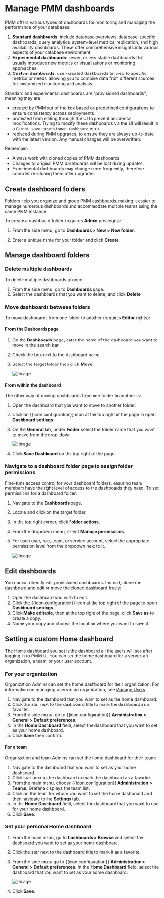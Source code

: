 # Manage PMM dashboards

PMM offers various types of dashboards for monitoring and managing the performance of your databases:

1. **Standard dashboards**: include database overviews, database-specific dashboards, query analytics, system-level metrics, replication, and high availability dashboards. These offer comprehensive insights into various aspects of your database environment.
2. **Experimental dashboards**: newer, or less stable dashboards that usually introduce new metrics or visualizations or monitoring approaches.
3. **Custom dashboards**: user-created dashboards tailored to specific metrics or needs, allowing you to combine data from different sources for customized monitoring and analysis.

Standard and experimental dashboards are "provisioned dashboards", meaning they are:

- created by PMM out of the box based on predefined configurations to ensure consistency across deployments.
- protected from editing through the UI to prevent accidental modifications. Trying to modify these dashboards via the UI will result in a `Cannot save provisioned dashboard` error.
- replaced during PMM upgrades, to ensure they are always up-to-date with the latest version. Any manual changes will be overwritten.

Remember:

- Always work with cloned copies of PMM dashboards.
- Changes to original PMM dashboards will be lost during updates.
- Experimental dashboards may change more frequently, therefore consider re-cloning them after upgrades.

## Create dashboard folders

Folders help you organize and group PMM dashboards, making it easier to manage numerous dashboards and accommodate multiple teams using the same PMM instance.

To create a dashboard folder (requires **Admin** privileges):

1. From the side menu, go to <i class="uil uil-plus"></i> **Dashboards > New > New folder**.

2. Enter a unique name for your folder and click **Create**.

## Manage dashboard folders

### Delete multiple dashboards

To delete multiple dashboards at once:

1. From the side menu, go to <i class="uil uil-apps"></i> **Dashboards** page.
2. Select the dashboards that you want to delete, and click **Delete**.

### Move dashboards between folders

To move dashboards from one folder to another (requires **Editor** rights):

#### From the Dasboards page

1. On the **Dashboards** page, enter the name of the dashboard you want to move in the search bar.
2. Check the box next to the dashboard name.
3. Select the target folder then click **Move**.

    ![!image](../../_images/PMM_Move_dashboards.png)

#### From within the dashboard

The other way of moving dashboards from one folder to another is:

1. Open the dashboard that you want to move to another folder.
2. Click on {{icon.configuration}} icon at the top right of the page to open **Dashboard settings**.
3. On the **General** tab, under **Folder** select the folder name that you want to move from the drop-down.

    ![!image](../../_images/PMM_Move_dashboards-way2.png)

4. Click **Save Dashboard** on the top right of the page.

### Navigate to a dashboard folder page to assign folder permissions

Fine-tune access control for your dashboard folders, ensuring team members have the right level of access to the dashboards they need. To set permissions for a dashboard folder:

1. Navigate to the **Dashboards** page.
2. Locate and click on the target folder.
3. In the top right corner, click **Folder actions**.
4. From the dropdown menu, select **Manage permissions**.
5. For each user, role, team, or service account, select the appropriate permission level from the dropdown next to it.

    ![!image](../../_images/PMM_Permissions_dashboards_folder.png)

## Edit dashboards

You cannot directly edit provisioned dashboards. Instead, clone the dashboard and edit or move the cloned dashboard freely: 

1. Open the dashboard you wish to edit.
2. Click the {{icon.configuration}} icon at the top right of the page to open **Dashboard settings**.
3. Click **Make editable**, then at the top right of the page, click **Save as** to create a copy.
4. Name your copy and choose the location where you want to save it.

## Setting a custom Home dashboard

The Home dashboard you set is the dashboard all the users will see after logging in to PMM UI. You can set the home dashboard for a server, an organization, a team, or your user account.

### For your organization

Organization Admins can set the home dashboard for their organization. For information on managing users in an organization, see [Manage Users](../../how-to/manage-users.md)

1. Navigate to the dashboard that you want to set as the home dashboard.
2. Click the <i class="uil uil-star"></i> star next to the dashboard title to mark the dashboard as a favorite.
3. From the side menu, go to {{icon.configuration}} **Administration > General > Default preferences**.
4. In the **Home Dashboard** field, select the dashboard that you want to set as your home dashboard.
5. Click **Save** then confirm.

#### For a team

Organization and team Admins can set the home dashboard for their team:

1. Navigate to the dashboard that you want to set as your home dashboard.
2. Click <i class="uil uil-star"></i> star next to the dashboard to mark the dashboard as a favorite.
3. From the main menu, choose {{icon.configuration}} **Administration > Teams**. Grafana displays the team list.
4. Click on the team for whom you want to set the home dashboard and then navigate to the **Settings** tab.
5. In the **Home Dashboard** field, select the dashboard that you want to use for your home dashboard.
6. Click **Save**.

### Set your personal Home dashboard

1. From the main menu, go to <i class="uil uil-apps"></i> **Dashboards > Browse** and select the dashboard you want to set as your home dashboard.
2. Click the <i class="uil uil-star"></i> star next to the dashboard title to mark it as a favorite.
3. From the side menu go to {{icon.configuration}} **Administration > General > Default preferences**. In the **Home Dashboard** field, select the dashboard that you want to set as your home dashboard.

    ![!image](../../_images/PMM_set_home_dashboard.png)

4. Click **Save**.
